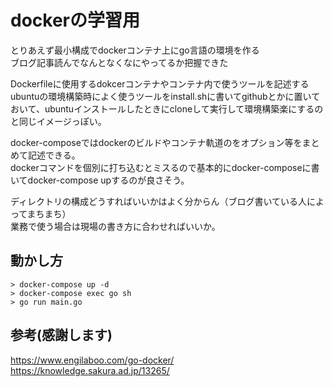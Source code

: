 # dockerの学習用
とりあえず最小構成でdockerコンテナ上にgo言語の環境を作る  
ブログ記事読んでなんとなくなにやってるか把握できた  

Dockerfileに使用するdokcerコンテナやコンテナ内で使うツールを記述する  
ubuntuの環境構築時によく使うツールをinstall.shに書いてgithubとかに置いておいて、ubuntuインストールしたときにcloneして実行して環境構築楽にするのと同じイメージっぽい。

docker-composeではdockerのビルドやコンテナ軌道のをオプション等をまとめて記述できる。  
dockerコマンドを個別に打ち込むとミスるので基本的にdocker-composeに書いてdocker-compose upするのが良さそう。  

ディレクトリの構成どうすればいいかはよく分からん（ブログ書いている人によってまちまち）  
業務で使う場合は現場の書き方に合わせればいいか。  

## 動かし方
```> docker-compose up -d```  
```> docker-compose exec go sh```  
```> go run main.go```  

## 参考(感謝します)
https://www.engilaboo.com/go-docker/  
https://knowledge.sakura.ad.jp/13265/

